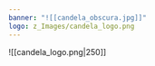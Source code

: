 ```yaml
---
banner: "![[candela_obscura.jpg]]"
logo: z_Images/candela_logo.png
---
```


![[candela_logo.png|250]]        






